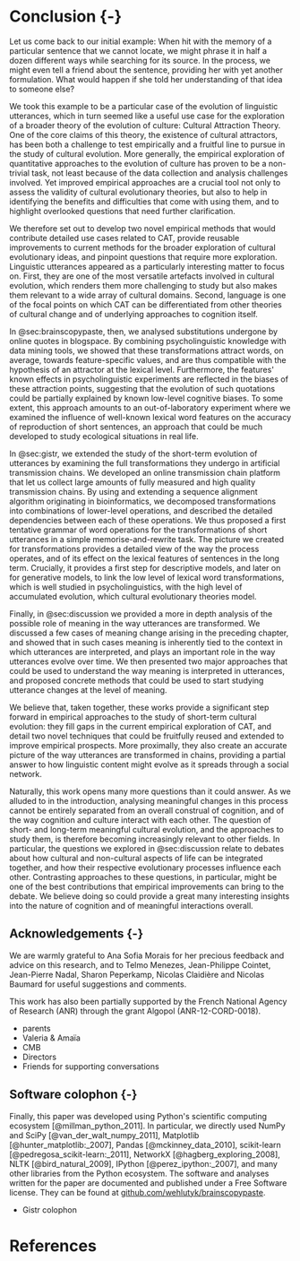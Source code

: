 # Conclusion {-}

Let us come back to our initial example:
When hit with the memory of a particular sentence that we cannot locate, we might phrase it in half a dozen different ways while searching for its source.
In the process, we might even tell a friend about the sentence, providing her with yet another formulation.
What would happen if she told her understanding of that idea to someone else?

We took this example to be a particular case of the evolution of linguistic utterances, which in turn seemed like a useful use case for the exploration of a broader theory of the evolution of culture:
Cultural Attraction Theory.
One of the core claims of this theory, the existence of cultural attractors, has been both a challenge to test empirically and a fruitful line to pursue in the study of cultural evolution.
More generally, the empirical exploration of quantitative approaches to the evolution of culture has proven to be a non-trivial task, not least because of the data collection and analysis challenges involved.
Yet improved empirical approaches are a crucial tool not only to assess the validity of cultural evolutionary theories, but also to help in identifying the benefits and difficulties that come with using them, and to highlight overlooked questions that need further clarification.

We therefore set out to develop two novel empirical methods that would contribute detailed use cases related to CAT, provide reusable improvements to current methods for the broader exploration of cultural evolutionary ideas, and pinpoint questions that require more exploration.
Linguistic utterances appeared as a particularly interesting matter to focus on.
First, they are one of the most versatile artefacts involved in cultural evolution, which renders them more challenging to study but also makes them relevant to a wide array of cultural domains.
Second, language is one of the focal points on which CAT can be differentiated from other theories of cultural change and of underlying approaches to cognition itself.

In @sec:brainscopypaste, then, we analysed substitutions undergone by online quotes in blogspace.
By combining psycholinguistic knowledge with data mining tools, we showed that these transformations attract words, on average, towards feature-specific values, and are thus compatible with the hypothesis of an attractor at the lexical level.
Furthermore, the features' known effects in psycholinguistic experiments are reflected in the biases of these attraction points, suggesting that the evolution of such quotations could be partially explained by known low-level cognitive biases.
To some extent, this approach amounts to an out-of-laboratory experiment where we examined the influence of well-known lexical word features on the accuracy of reproduction of short sentences, an approach that could be much developed to study ecological situations in real life.

In @sec:gistr, we extended the study of the short-term evolution of utterances by examining the full transformations they undergo in artificial transmission chains.
We developed an online transmission chain platform that let us collect large amounts of fully measured and high quality transmission chains.
By using and extending a sequence alignment algorithm originating in bioinformatics, we decomposed transformations into combinations of lower-level operations, and described the detailed dependencies between each of these operations.
We thus proposed a first tentative grammar of word operations for the transformations of short utterances in a simple memorise-and-rewrite task.
The picture we created for transformations provides a detailed view of the way the process operates, and of its effect on the lexical features of sentences in the long term.
Crucially, it provides a first step for descriptive models, and later on for generative models, to link the low level of lexical word transformations, which is well studied in psycholinguistics, with the high level of accumulated evolution, which cultural evolutionary theories model.

Finally, in @sec:discussion we provided a more in depth analysis of the possible role of meaning in the way utterances are transformed.
We discussed a few cases of meaning change arising in the preceding chapter, and showed that in such cases meaning is inherently tied to the context in which utterances are interpreted, and plays an important role in the way utterances evolve over time.
We then presented two major approaches that could be used to understand the way meaning is interpreted in utterances, and proposed concrete methods that could be used to start studying utterance changes at the level of meaning.

We believe that, taken together, these works provide a significant step forward in empirical approaches to the study of short-term cultural evolution:
they fill gaps in the current empirical exploration of CAT, and detail two novel techniques that could be fruitfully reused and extended to improve empirical prospects.
More proximally, they also create an accurate picture of the way utterances are transformed in chains, providing a partial answer to how linguistic content might evolve as it spreads through a social network.

Naturally, this work opens many more questions than it could answer.
As we alluded to in the introduction, analysing meaningful changes in this process cannot be entirely separated from an overall construal of cognition, and of the way cognition and culture interact with each other.
The question of short- and long-term meaningful cultural evolution, and the approaches to study them, is therefore becoming increasingly relevant to other fields.
In particular, the questions we explored in @sec:discussion relate to debates about how cultural and non-cultural aspects of life can be integrated together, and how their respective evolutionary processes influence each other.
Contrasting approaches to these questions, in particular, might be one of the best contributions that empirical improvements can bring to the debate.
We believe doing so could provide a great many interesting insights into the nature of cognition and of meaningful interactions overall.


## Acknowledgements {-}

We are warmly grateful to Ana Sofia Morais for her precious feedback and advice on this research, and to Telmo Menezes, Jean-Philippe Cointet, Jean-Pierre Nadal, Sharon Peperkamp, Nicolas Claidière and Nicolas Baumard for useful suggestions and comments.

This work has also been partially supported by the French National Agency of Research (ANR) through the grant Algopol (ANR-12-CORD-0018).

- parents
- Valeria & Amaïa
- CMB
- Directors
- Friends for supporting conversations


## Software colophon {-}

Finally, this paper was developed using Python's scientific computing ecosystem [@millman_python_2011].
In particular, we directly used NumPy and SciPy [@van_der_walt_numpy_2011], Matplotlib [@hunter_matplotlib:_2007], Pandas [@mckinney_data_2010], scikit-learn [@pedregosa_scikit-learn:_2011], NetworkX [@hagberg_exploring_2008], NLTK [@bird_natural_2009], IPython [@perez_ipython:_2007], and many other libraries from the Python ecosystem.
The software and analyses written for the paper are documented and published under a Free Software license.
They can be found at [github.com/wehlutyk/brainscopypaste](https://github.com/wehlutyk/brainscopypaste).

- Gistr colophon


# References
